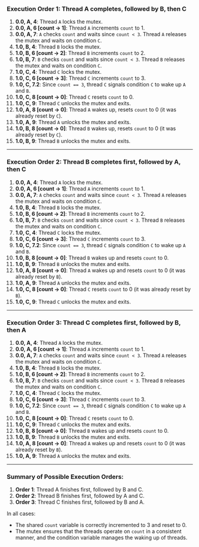 ### **Execution Order 1: Thread A completes, followed by B, then C**

1. **0.0, A, 4**: Thread `A` locks the mutex.
2. **0.0, A, 6 [count → 1]**: Thread `A` increments `count` to 1.
3. **0.0, A, 7**: `A` checks `count` and waits since `count < 3`. Thread `A` releases the mutex and waits on condition `C`.
4. **1.0, B, 4**: Thread `B` locks the mutex.
5. **1.0, B, 6 [count → 2]**: Thread `B` increments `count` to 2.
6. **1.0, B, 7**: `B` checks `count` and waits since `count < 3`. Thread `B` releases the mutex and waits on condition `C`.
7. **1.0, C, 4**: Thread `C` locks the mutex.
8. **1.0, C, 6 [count → 3]**: Thread `C` increments `count` to 3.
9. **1.0, C, 7.2**: Since `count == 3`, thread `C` signals condition `C` to wake up `A` and `B`.
10. **1.0, C, 8 [count → 0]**: Thread `C` resets `count` to 0.
11. **1.0, C, 9**: Thread `C` unlocks the mutex and exits.
12. **1.0, A, 8 [count → 0]**: Thread `A` wakes up, resets `count` to 0 (it was already reset by `C`).
13. **1.0, A, 9**: Thread `A` unlocks the mutex and exits.
14. **1.0, B, 8 [count → 0]**: Thread `B` wakes up, resets `count` to 0 (it was already reset by `C`).
15. **1.0, B, 9**: Thread `B` unlocks the mutex and exits.

---

### **Execution Order 2: Thread B completes first, followed by A, then C**

1. **0.0, A, 4**: Thread `A` locks the mutex.
2. **0.0, A, 6 [count → 1]**: Thread `A` increments `count` to 1.
3. **0.0, A, 7**: `A` checks `count` and waits since `count < 3`. Thread `A` releases the mutex and waits on condition `C`.
4. **1.0, B, 4**: Thread `B` locks the mutex.
5. **1.0, B, 6 [count → 2]**: Thread `B` increments `count` to 2.
6. **1.0, B, 7**: `B` checks `count` and waits since `count < 3`. Thread `B` releases the mutex and waits on condition `C`.
7. **1.0, C, 4**: Thread `C` locks the mutex.
8. **1.0, C, 6 [count → 3]**: Thread `C` increments `count` to 3.
9. **1.0, C, 7.2**: Since `count == 3`, thread `C` signals condition `C` to wake up `A` and `B`.
10. **1.0, B, 8 [count → 0]**: Thread `B` wakes up and resets `count` to 0.
11. **1.0, B, 9**: Thread `B` unlocks the mutex and exits.
12. **1.0, A, 8 [count → 0]**: Thread `A` wakes up and resets `count` to 0 (it was already reset by `B`).
13. **1.0, A, 9**: Thread `A` unlocks the mutex and exits.
14. **1.0, C, 8 [count → 0]**: Thread `C` resets `count` to 0 (it was already reset by `B`).
15. **1.0, C, 9**: Thread `C` unlocks the mutex and exits.

---

### **Execution Order 3: Thread C completes first, followed by B, then A**

1. **0.0, A, 4**: Thread `A` locks the mutex.
2. **0.0, A, 6 [count → 1]**: Thread `A` increments `count` to 1.
3. **0.0, A, 7**: `A` checks `count` and waits since `count < 3`. Thread `A` releases the mutex and waits on condition `C`.
4. **1.0, B, 4**: Thread `B` locks the mutex.
5. **1.0, B, 6 [count → 2]**: Thread `B` increments `count` to 2.
6. **1.0, B, 7**: `B` checks `count` and waits since `count < 3`. Thread `B` releases the mutex and waits on condition `C`.
7. **1.0, C, 4**: Thread `C` locks the mutex.
8. **1.0, C, 6 [count → 3]**: Thread `C` increments `count` to 3.
9. **1.0, C, 7.2**: Since `count == 3`, thread `C` signals condition `C` to wake up `A` and `B`.
10. **1.0, C, 8 [count → 0]**: Thread `C` resets `count` to 0.
11. **1.0, C, 9**: Thread `C` unlocks the mutex and exits.
12. **1.0, B, 8 [count → 0]**: Thread `B` wakes up and resets `count` to 0.
13. **1.0, B, 9**: Thread `B` unlocks the mutex and exits.
14. **1.0, A, 8 [count → 0]**: Thread `A` wakes up and resets `count` to 0 (it was already reset by `B`).
15. **1.0, A, 9**: Thread `A` unlocks the mutex and exits.

---

### Summary of Possible Execution Orders:

1. **Order 1**: Thread A finishes first, followed by B and C.
2. **Order 2**: Thread B finishes first, followed by A and C.
3. **Order 3**: Thread C finishes first, followed by B and A.

In all cases:
- The shared `count` variable is correctly incremented to 3 and reset to 0.
- The mutex ensures that the threads operate on `count` in a consistent manner, and the condition variable manages the waking up of threads.
